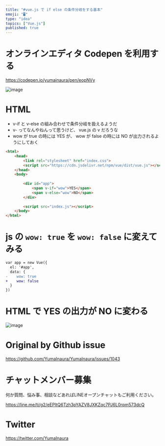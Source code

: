 ```yaml
---
title: "#vue.js で if else の条件分岐をする基本"
emoji: "🖥"
type: "idea"
topics: ["Vue.js"]
published: true
---
```


# オンラインエディタ Codepen を利用する

https://codepen.io/yumainaura/pen/eopNVy

![image](https://user-images.githubusercontent.com/13635059/55443027-14232080-55ec-11e9-99be-f737c237504a.png)


# HTML

- v-if と v-else の組み合わせで条件分岐を扱えるようだ
- v- ってなんやねんって思うけど、 vue.js の v だろうな
- wow が true の時には YES が、 wow が false の時には NO が出力されるようにしておく

```html
<html>
    <head>
        <link rel="stylesheet" href="index.css">
        <script src="https://cdn.jsdelivr.net/npm/vue/dist/vue.js"></script>
    </head>
    <body>
        
        <div id="app">
            <span v-if="wow">YES</span>
            <span v-else="wow">NO</span>
        </div>
            
        <script src="index.js"></script>
    </body>
</html>
```

# js の `wow: true` を `wow: false` に変えてみる

```diff
var app = new Vue({
  el: '#app',
  data: {
-    wow: true
+    wow: false
  }
})
```

# HTML で YES の出力が NO に変わる

![image](https://user-images.githubusercontent.com/13635059/55443049-2dc46800-55ec-11e9-8a3b-586463e747c0.png)


# Original by Github issue

https://github.com/YumaInaura/YumaInaura/issues/1043








<!-- Update From Qiita API -->

# チャットメンバー募集


何か質問、悩み事、相談などあればLINEオープンチャットもご利用ください。

https://line.me/ti/g2/eEPltQ6Tzh3pYAZV8JXKZqc7PJ6L0rpm573dcQ





# Twitter


https://twitter.com/YumaInaura


<!-- Update From Qiita API -->


